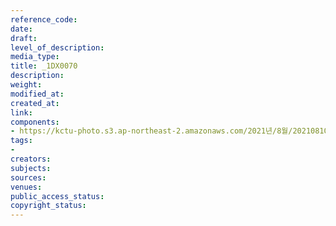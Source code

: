 ```yaml
---
reference_code: 
date: 
draft: 
level_of_description: 
media_type: 
title: _1DX0070
description: 
weight: 
modified_at: 
created_at: 
link: 
components:
- https://kctu-photo.s3.ap-northeast-2.amazonaws.com/2021년/8월/20210810_2021년+22기+민주노총+중앙통일선봉대+발대식/_1DX0070.jpg
tags:
- 
creators: 
subjects: 
sources: 
venues: 
public_access_status: 
copyright_status: 
---
```

